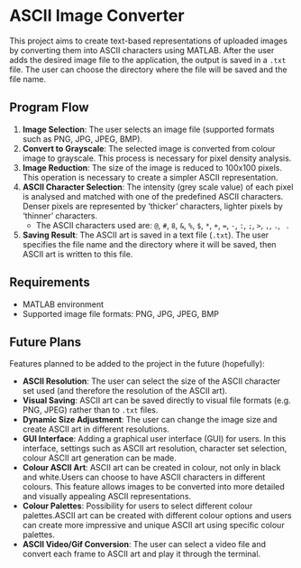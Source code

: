 # ASCII Image Converter

This project aims to create text-based representations of uploaded images by converting them into ASCII characters using MATLAB. After the user adds the desired image file to the application, the output is saved in a `.txt` file. The user can choose the directory where the file will be saved and the file name.

## Program Flow

1. **Image Selection**: The user selects an image file (supported formats such as PNG, JPG, JPEG, BMP).
2. **Convert to Grayscale**: The selected image is converted from colour image to grayscale. This process is necessary for pixel density analysis.
3. **Image Reduction**: The size of the image is reduced to 100x100 pixels. This operation is necessary to create a simpler ASCII representation.
4. **ASCII Character Selection**: The intensity (grey scale value) of each pixel is analysed and matched with one of the predefined ASCII characters. Denser pixels are represented by ‘thicker’ characters, lighter pixels by ‘thinner’ characters. 
   - The ASCII characters used are: `@`, `#`, `8`, `&`, `%`, `$`, `*`, `+`, `=`, `-`, `:`, `;`, `>`, `,`, `.`, ` `.
5. **Saving Result**: The ASCII art is saved in a text file (`.txt`). The user specifies the file name and the directory where it will be saved, then ASCII art is written to this file.

## Requirements

- MATLAB environment
- Supported image file formats: PNG, JPG, JPEG, BMP

## Future Plans

Features planned to be added to the project in the future (hopefully):

- **ASCII Resolution**: The user can select the size of the ASCII character set used (and therefore the resolution of the ASCII art).
- **Visual Saving**: ASCII art can be saved directly to visual file formats (e.g. PNG, JPEG) rather than to `.txt` files.
- **Dynamic Size Adjustment**: The user can change the image size and create ASCII art in different resolutions.
- **GUI Interface**: Adding a graphical user interface (GUI) for users. In this interface, settings such as ASCII art resolution, character set selection, colour ASCII art generation can be made.
- **Colour ASCII Art**: ASCII art can be created in colour, not only in black and white.Users can choose to have ASCII characters in different colours. This feature allows images to be converted into more detailed and visually appealing ASCII representations.
- **Colour Palettes**: Possibility for users to select different colour palettes.ASCII art can be created with different colour options and users can create more impressive and unique ASCII art using specific colour palettes.
- **ASCII Video/Gif Conversion**: The user can select a video file and convert each frame to ASCII art and play it through the terminal.

